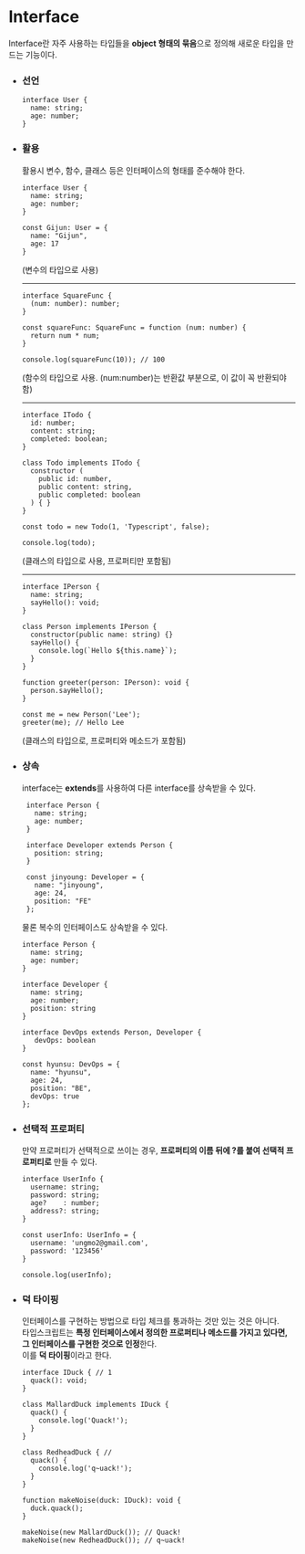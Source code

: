 # Interface
  Interface란 자주 사용하는 타입들을 **object 형태의 묶음**으로 정의해 새로운 타입을 만드는 기능이다.

  - ### 선언
    ```
    interface User {
      name: string;
      age: number;
    }
    ```

  - ### 활용
    활용시 변수, 함수, 클래스 등은 인터페이스의 형태를 준수해야 한다.  

    ```
    interface User {
      name: string;
      age: number;
    }

    const Gijun: User = { 
      name: "Gijun", 
      age: 17
    }
    ```
    (변수의 타입으로 사용)

    ---
    ```
    interface SquareFunc {
      (num: number): number;
    }

    const squareFunc: SquareFunc = function (num: number) {
      return num * num;
    }

    console.log(squareFunc(10)); // 100
    ```
    (함수의 타입으로 사용. (num:number)는 반환값 부분으로, 이 값이 꼭 반환되야 함)

    ---  
    ```
    interface ITodo {
      id: number;
      content: string;
      completed: boolean;
    }

    class Todo implements ITodo {
      constructor (
        public id: number,
        public content: string,
        public completed: boolean
      ) { }
    }

    const todo = new Todo(1, 'Typescript', false);

    console.log(todo);
    ```
    (클래스의 타입으로 사용, 프로퍼티만 포함됨)  
    
    ---
    ```
    interface IPerson {
      name: string;
      sayHello(): void;
    }

    class Person implements IPerson {
      constructor(public name: string) {}
      sayHello() {
        console.log(`Hello ${this.name}`);
      }
    }

    function greeter(person: IPerson): void {
      person.sayHello();
    }

    const me = new Person('Lee');
    greeter(me); // Hello Lee
    ```
    (클래스의 타입으로, 프로퍼티와 메소드가 포함됨)

  - ### **상속**
    interface는 **extends**를 사용하여 다른 interface를 상속받을 수 있다. 
    ```
     interface Person {
       name: string;
       age: number;
     }

     interface Developer extends Person {
       position: string;
     }

     const jinyoung: Developer = {
       name: "jinyoung",
       age: 24,
       position: "FE"
     };
    ```
    
    물론 복수의 인터페이스도 상속받을 수 있다.
    ```
    interface Person {
      name: string;
      age: number;
    }

    interface Developer {
      name: string;
      age: number;
      position: string
    }

    interface DevOps extends Person, Developer {
       devOps: boolean
    }

    const hyunsu: DevOps = {
      name: "hyunsu",
      age: 24,
      position: "BE",
      devOps: true
    };
    ```
  
  - ### 선택적 프로퍼티
    만약 프로퍼티가 선택적으로 쓰이는 경우, **프로퍼티의 이름 뒤에 ?를 붙여 선택적 프로퍼티로** 만들 수 있다.

    ```
    interface UserInfo {
      username: string;
      password: string;
      age?    : number;
      address?: string;
    }

    const userInfo: UserInfo = {
      username: 'ungmo2@gmail.com',
      password: '123456'
    }

    console.log(userInfo);
    ```

  - ### 덕 타이핑
    인터페이스를 구현하는 방법으로 타입 체크를 통과하는 것만 있는 것은 아니다.  
    타입스크립트는 **특정 인터페이스에서 정의한 프로퍼티나 메소드를 가지고 있다면, 그 인터페이스를 구현한 것으로 인정**한다.  
    이를 **덕 타이핑**이라고 한다.
    ```
    interface IDuck { // 1
      quack(): void;
    }

    class MallardDuck implements IDuck {
      quack() {
        console.log('Quack!');
      }
    }

    class RedheadDuck { //
      quack() {
        console.log('q~uack!');
      }
    }

    function makeNoise(duck: IDuck): void {
      duck.quack();
    }

    makeNoise(new MallardDuck()); // Quack!
    makeNoise(new RedheadDuck()); // q~uack!
    ```